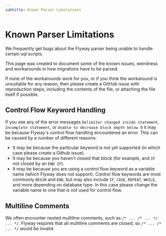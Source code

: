 ```yaml
---
subtitle: Known Parser Limitations
---
```


# Known Parser Limitations

We frequently get bugs about the Flyway parser being unable to handle certain sql scripts.

This page was created to document some of the known issues, weirdness and workarounds in how migrations have to be parsed.

If none of the workarounds work for you, or if you think the workaround is unsuitable for any reason, then please create a GitHub issue with reproduction steps, including the contents of the file, or attaching the file itself if possible.

## Control Flow Keyword Handling

If you see any of the error messages `Delimiter changed inside statement`, `Incomplete statement`, or `Unable to decrease block depth below 0` it may be because Flyway's control flow handling encountered an error. This can be caused by a number of different reasons:

- It may be because the particular keyword is not yet supported (in which case please create a Github issue).
- It may be because you haven't closed that block (for example, and `IF` not closed by an `END IF`).
- It may be because you are using a control flow keyword as a variable name (which Flyway does not support). Control flow keywords are most commonly `BEGIN` and `END`, but may also include `IF`, `CASE`, `REPEAT`, `WHILE`, and more depending on database type. In this case please change the variable name to one that is not used for control flow.

## Multiline Comments

We often encounter nested multiline comments, such as `/* ... /* ... */ ... */`.
Flyway requires that all multiline comments are closed, so `/* ... /* ... */` would be invalid.
